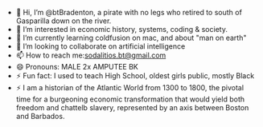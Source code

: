 - 👋 Hi, I’m @btBradenton, a pirate with no legs who retired to south of Gasparilla down on the river.
- 👀 I’m interested in economic history, systems, coding & society.
- 🌱 I’m currently learning coldfusion on mac, and about "man on earth" 
- 💞️ I’m looking to collaborate on artificial intelligence
- 📫 How to reach me:sodalitios.bt@gmail.com 
- 😄 Pronouns: MALE 2x AMPUTEE BK
- ⚡ Fun fact: I used to teach High School, oldest girls public, mostly Black
- ⚡ I am a historian of the Atlantic World from 1300 to 1800, the pivotal time for a burgeoning economic transformation that would yield both freedom and chattelb slavery, represented by an axis between Boston and Barbados. 
<!---
btBradenton/btBradenton is a ✨ special ✨ repository because its `README.md` (this file) appears on your GitHub profile.
You can click the Preview link to take a look at your changes.
--->
